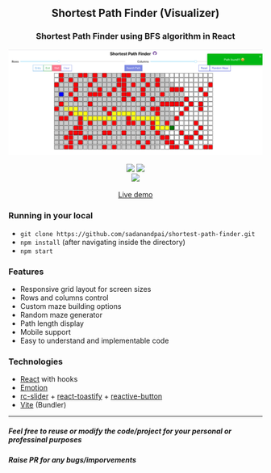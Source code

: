 <div align="center">
<h2>Shortest Path Finder (Visualizer)</h2>

### Shortest Path Finder using BFS algorithm in React

<a href="https://sadanandpai.github.io/shortest-path-finder/dist/"><img src="cover/cover.png" alt="cover"/></a>

[![](https://img.shields.io/github/stars/sadanandpai/shortest-path-finder?style=for-the-badge)](#stars)
[![](https://img.shields.io/github/forks/sadanandpai/shortest-path-finder?style=for-the-badge)](#forks)<br>
![](https://visitor-badge.glitch.me/badge?page_id=shortest-path-finder)

<a href="https://sadanandpai.github.io/shortest-path-finder/dist/">Live demo</a>

</div>

### Running in your local

- `git clone https://github.com/sadanandpai/shortest-path-finder.git`
- `npm install` (after navigating inside the directory)
- `npm start`

### Features

- Responsive grid layout for screen sizes
- Rows and columns control
- Custom maze building options
- Random maze generator
- Path length display
- Mobile support
- Easy to understand and implementable code

### Technologies

- [React](https://reactjs.org/) with hooks
- [Emotion](https://emotion.sh/)
- [rc-slider](https://slider-react-component.vercel.app/) + [react-toastify](https://fkhadra.github.io/react-toastify) + [reactive-button](https://www.arifszn.com/reactive-button/)
- [Vite](https://vitejs.dev/) (Bundler)

------------

##### Feel free to reuse or modify the code/project for your personal or professinal purposes
##### Raise PR for any bugs/imporvements
